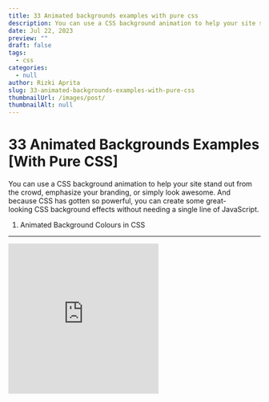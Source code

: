 ```yaml
---
title: 33 Animated backgrounds examples with pure css
description: You can use a CSS background animation to help your site stand out from the crowd, emphasize your branding, or simply look awesome.
date: Jul 22, 2023
preview: ""
draft: false
tags:
  - css
categories:
  - null
author: Rizki Aprita
slug: 33-animated-backgrounds-examples-with-pure-css
thumbnailUrl: /images/post/
thumbnailAlt: null
---
```

33 Animated Backgrounds Examples [With Pure CSS]
================================================

You can use a CSS background animation to help your site stand out from the crowd, emphasize your branding, or simply look awesome. And because CSS has gotten so powerful, you can create some great-looking CSS background effects without needing a single line of JavaScript.


1) Animated Background Colours in CSS
-------------------------------------

<iframe class="w-full" height="300" scrolling="no" title="Animated background colours" src="https://codepen.io/vallerydelexy/embed/WNYKomv?default-tab=html%2Cresult" frameborder="no" loading="lazy" allowtransparency="true" allowfullscreen="true" />

Let's start with the basics. A simple color fades - you can use `@keyframes` to fade the background between as many colors as you need and use the percentages to determine how long the animation will stay on that color before changing.

Simple, easy to implement, and effective.

2) CSS Animated Background Gradient
-----------------------------------

<iframe class="w-full" height="300" scrolling="no" title="Animated background colours" src="https://codepen.io/vallerydelexy/embed/mdQjOYo?default-tab=html%2Cresult" frameborder="no" loading="lazy" allowtransparency="true" allowfullscreen="true" />

Now let's take it up a notch - instead of a single color fading into another, you can add an extra touch of class with a gradient, pleasantly sweeping back and forth across the screen. This is one of the easiest ways to make a moving background in CSS.

3) Floating Squares
-------------------

Time to add some objects into the mix! Here's a cool moving background (CSS only, believe it or not) by [TokyoWeb](https://codepen.io/tokyoweb). These semi-transparent rotating squares float up the screen.

This looks cool as-is, but the cool thing is, you can play around with the code to create different colors, shapes, directions, and speeds. Put your creative hat on and see what you come up with.

4) SVG Animation (HTML Animated Background)
-------------------------------------------

If you are not familiar with SVG this animation will look like magic to you. There's not a single line of CSS or JS. It's done purely using HTML. A pure HTML animated background.

This is one of the coolest HTML background animations I've ever seen. It gives me the same vibes as some old Mac OS X screensavers with those sophisticated gradients that never get old and gives a super modern look.

5) Animated Moving Squares Background
-------------------------------------

If you are looking for a subtle yet modern animation, this animated background made of squares can be the ideal candidate for your page.

This animation is purely made on CSS and the effect can easily be applied to almost any website because due to its nondistracting nature. You can apply this animated background to your whole website or specific sections of your site.

6) Basic Landscape Background Animation
---------------------------------------

This example showcases one of the most basic background animations by animating the position of an image from left to right.

However, when done with the right picture like in this example, it shows the potential that it can have for a landing page.

7) Grid Background Animation
----------------------------

This animation is not only made with pure CSS but also with cero HTML!

It uses the CSS `keyframes` feature to animate the background position of a grid background. The effect has been applied to the `body` of the page and can be applied to any other element too.

8) Animated Background of Figures
---------------------------------

This animation gives your site a trendy vibe. It animates some basic figures up and down with some easing effects giving your background a new touch.

The figures are made out of base64 images and the background animation is done by using CSS `keyframes` and CSS transformations. All very basic stuff.

9) Text Background Animation
----------------------------

Although it seems can be considered a [text animation](https://alvarotrigo.com/blog/css-text-animations/) at first glance, this animation is technically a background animation within a text element.

It creates a very interesting effect and it can be quite a nice visual effect when choosing the right background and a thick font.

10) Blob Background Animation
-----------------------------

Yes, it is possible to have a blob animation without using JavaScript, and here's an example to prove it.

Using the CSS `border-radius` property we can create a blob element then we can then rotate as usual by using the CSS `transform` property. Now you can add animated blobs to your websites!

11) Circle Backgrounds
----------------------

Another subtle animation that you can add to your page to automatically give it a modern look without much effort.

The animation is very basic but the effect it creates looks so cool! The effect is done by animating each individual circle with a different pulse effect using the CSS `keyframe` property.

12) Particles Animation
-----------------------

Here's another example that shows us how to animate glowing particles using CSS and HTML elements.

You can apply this effect as a background although is not really a background animation per se.

13) Scroll Background Animation
-------------------------------

Another example of a super basic animation is that when used appropriately can give your site a totally new look.

It uses a basic vertical animation using mimicking the scrolling of a blurred website in the background. It uses CSS `keyframes` and `transform` to perform the movement of the background image.

14) Wave Background Animation
-----------------------------

Wave animations are actually a thing. In fact, waves were actually a thing even before having them animating in the background.

Here is one of the best wave CSS animations you can use for your background. It uses multiple layers of waves and adds the parallax effect and opacity to give it a sense of depth.

15) Fireworks CSS background effects - version 1
------------------------------------------------

This pure CSS animated firework effect would look great by itself (could be cool on a "Congratulations" or "Success" page or something like that), but could look even cooler with a foreground image, maybe a cityscape.

16) Fireworks CSS background effects - version 2
------------------------------------------------

Here's another approach you could take to fireworks - this version has a different feel - the particles have a more natural movement, almost as if there's a gravity to them.

17) Seeding CSS background effect
---------------------------------

This moving background (using only CSS) feels a bit like moving through a ball pool at warp speed. I like it.

18) Blurred Lines
-----------------

If Robin Thicke made CSS background effects, this might be the sort of thing he came up with. This one is eye-catching without being distracting - notice that even with this quite light typeface, the text is still easy to read.

19) Retro Grid Animated CSS background
--------------------------------------

Are you a fan of the 80s retro look? Are you building a site for a synthwave artist? Or can you simply not let go of the past? If the answer to any of these questions is "Yes", then you'll love this excellent Tron-style retro grid animation!

You can change the colors with the variables `$computationalFogBot` setting the background, and `$nodeStreak` setting the color of the bars.

For another example of this theme, check out this one, too:

> Do you know you can also create [pure CSS alerts](https://alvarotrigo.com/blog/css-alerts/)?

20) Snowfall Effect Animated Background (CSS only)
--------------------------------------------------

I don't know whether it's the festive season at the time you're reading this. For me, it doesn't matter. I'll put my Santa hat on and watch Elf any time of year. If you feel the same, then here's a nice snowfall effect for you - with actual snowflakes!

21) Parallax Snowfall Background
--------------------------------

What's that you say, you want even more snow? OK...How about this one then? This has much heavier snowfall, and a very nice [parallax effect](https://alvarotrigo.com/blog/how-to-create-a-parallax-effect-with-css-only/) to boot.

22) Infinite triangles
----------------------

This one plays tricks with your brain. Are the triangles moving up or down? Expanding or contracting? No one knows - that's fun.

23) Floating Heart Infinite Animation
-------------------------------------

Much like the triangles above, here's another CSS background animation that falls squarely into the "trippy" category. With this one, not only do you get a cool background animation, but you get to open your chakras at the same time. Bonus.

24) CSS Fireflies
-----------------

These little fireflies invoke a sense of wonder and intrigue. The effect looks cool with the forest background, but works well on just a plain color, too:

25) Hypno-Squares
-----------------

These Hypno squares are cute and pretty unique. Don't look at them too long though - they might be transmitting subliminal messages to your subconscious mind.

26) Blurry Bubbles Animation
----------------------------

These blurred/slightly out-of-focus bubbles pop into existence seemingly at random, bring delight and happiness for a short time, and then slowly but inevitably fade away. Which, incidentally, is also an accurate description of my love life - but that's a story for another time.

27) CSS Animated Lava Lamp
--------------------------

OK, so far you've seen some cool CSS background animation examples which you can pretty much plug and play. Now let's explore what's possible when you're at the top of your game - starting with this CSS-only lava lamp by [Janos Szudi](https://codepen.io/szudi)!

28) Matrix Effect Animated Background (CSS)
-------------------------------------------

This is nice. The whole thing is done just through color changes on the little square elements, creating an instantly recognizable effect.

![I know css meme](https://alvarotrigo.com/blog/assets/imgs/2021-11-15/i-know-css-meme.jpeg)

29) Lighthouse at night CSS background animation
------------------------------------------------

How about this amazing piece of work by [Cameron Fitzwilliam](https://codepen.io/CameronFitzwilliam)! Now, this one *does* use JS... but... the JS just controls the way the image reacts to your mouse movement. You can delete all the JS and the animations on the wave and the lighthouse light will still work. So I'm allowing it.

30) Single Div Pure CSS Book Search
-----------------------------------

This is a really nice and cute CSS animation by the awesome [Lynn Fisher](https://lynnandtonic.com/). But check out the HTML box in the editor. No, don't adjust your monitor, you are seeing that right - she made this using a single div. Pure CSS doesn't get any purer than that! Or does it...

31) Diagonal Lines Animation
----------------------------

This animation won't require you to write a single line of HTML, it's all done in CSS alone.

The lines on the background are created using the `repeating-linear-gradient` property and then animated as usual by using and `keyframes` animation.

32) Snow Background
-------------------

Ideal to use for the Christmas season to give your page a new design.

This animation uses parallax animation to animate at different speeds the different layers of snowballs. This way it creates a more realistic effect of perspective when combined with the blurry effect of the snowballs that are further away.

33) No Div Car CSS animation
----------------------------

Here [abxlfazl khxrshidi](https://codepen.io/abxlfazl) has gone a step further, and made this CSS animated background of a car (one that's gonna get pulled over very soon by the looks of it!), with no `div` at all!

Check for yourself, the HTML box is empty, apart from comments. How they've done it, is to apply all their CSS to the `html` element.

It's pretty amazing what you can come up with when you've mastered your craft! But one of the cool things about front-end web development is that we can use code snippets, libraries, and [CSS frameworks](https://alvarotrigo.com/blog/best-css-frameworks/) made by people much more skilled than us. That way, we don't have to wait until we reach mastery to start making really cool stuff.